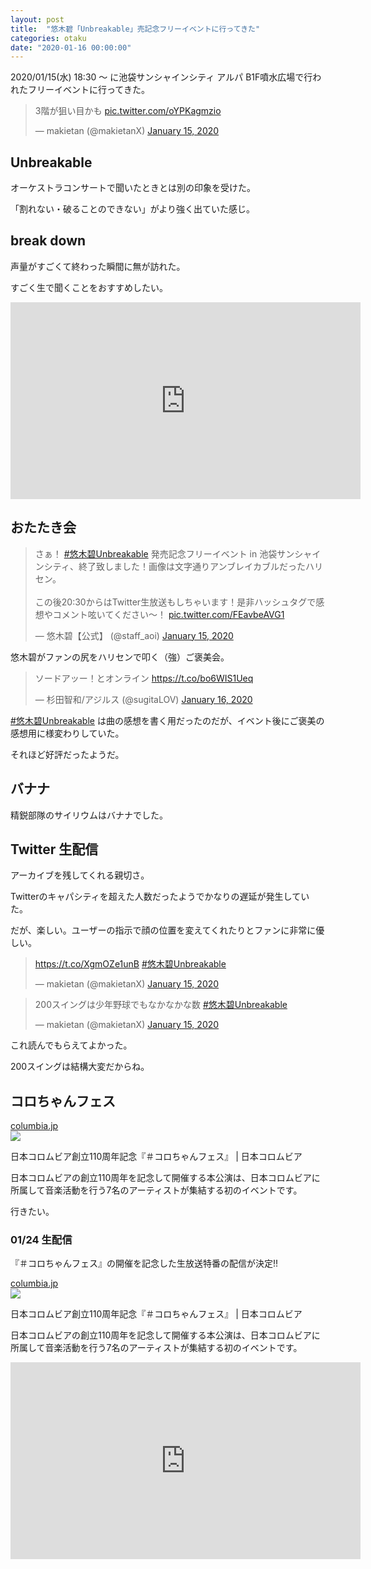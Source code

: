 ```yaml
---
layout: post
title:  "悠木碧「Unbreakable」売記念フリーイベントに行ってきた"
categories: otaku
date: "2020-01-16 00:00:00"
---
```


2020/01/15(水) 18:30 〜 に池袋サンシャインシティ アルパ B1F噴水広場で行われたフリーイベントに行ってきた。

<blockquote class="twitter-tweet tw-align-center"><p lang="ja" dir="ltr">3階が狙い目かも <a href="https://t.co/oYPKagmzio">pic.twitter.com/oYPKagmzio</a></p>&mdash; makietan (@makietanX) <a href="https://twitter.com/makietanX/status/1217375234732412930?ref_src=twsrc%5Etfw">January 15, 2020</a></blockquote> <script async src="https://platform.twitter.com/widgets.js" charset="utf-8"></script>

## Unbreakable

オーケストラコンサートで聞いたときとは別の印象を受けた。

「割れない・破ることのできない」がより強く出ていた感じ。

## break down 

声量がすごくて終わった瞬間に無が訪れた。

すごく生で聞くことをおすすめしたい。

<div class="google">
<iframe width="560" height="315" src="https://www.youtube.com/embed/1F5OuuXs8So" frameborder="0" allow="accelerometer; autoplay; encrypted-media; gyroscope; picture-in-picture" allowfullscreen></iframe>
</div>

## おたたき会

<blockquote class="twitter-tweet tw-align-center"><p lang="ja" dir="ltr">さぁ！ <a href="https://twitter.com/hashtag/%E6%82%A0%E6%9C%A8%E7%A2%A7Unbreakable?src=hash&amp;ref_src=twsrc%5Etfw">#悠木碧Unbreakable</a> 発売記念フリーイベント in 池袋サンシャインシティ、終了致しました！画像は文字通りアンブレイカブルだったハリセン。<br><br>この後20:30からはTwitter生放送もしちゃいます！是非ハッシュタグで感想やコメント呟いてください〜！ <a href="https://t.co/FEavbeAVG1">pic.twitter.com/FEavbeAVG1</a></p>&mdash; 悠木碧【公式】 (@staff_aoi) <a href="https://twitter.com/staff_aoi/status/1217400021219307520?ref_src=twsrc%5Etfw">January 15, 2020</a></blockquote> <script async src="https://platform.twitter.com/widgets.js" charset="utf-8"></script>

悠木碧がファンの尻をハリセンで叩く（強）ご褒美会。

<blockquote class="twitter-tweet tw-align-center"><p lang="ja" dir="ltr">ソードアッー！とオンライン <a href="https://t.co/bo6WIS1Ueq">https://t.co/bo6WIS1Ueq</a></p>&mdash; 杉田智和/アジルス (@sugitaLOV) <a href="https://twitter.com/sugitaLOV/status/1217736586269380610?ref_src=twsrc%5Etfw">January 16, 2020</a></blockquote> <script async src="https://platform.twitter.com/widgets.js" charset="utf-8"></script>

[#悠木碧Unbreakable](https://twitter.com/hashtag/%E6%82%A0%E6%9C%A8%E7%A2%A7Unbreakable) は曲の感想を書く用だったのだが、イベント後にご褒美の感想用に様変わりしていた。

それほど好評だったようだ。

## バナナ

精鋭部隊のサイリウムはバナナでした。

## Twitter 生配信

アーカイブを残してくれる親切さ。

Twitterのキャパシティを超えた人数だったようでかなりの遅延が発生していた。

だが、楽しい。ユーザーの指示で顔の位置を変えてくれたりとファンに非常に優しい。

<!-- Twitter はほんと無能だな -->

<blockquote class="twitter-tweet tw-align-center"><p lang="und" dir="ltr"><a href="https://t.co/XgmOZe1unB">https://t.co/XgmOZe1unB</a> <a href="https://twitter.com/hashtag/%E6%82%A0%E6%9C%A8%E7%A2%A7Unbreakable?src=hash&amp;ref_src=twsrc%5Etfw">#悠木碧Unbreakable</a></p>&mdash; makietan (@makietanX) <a href="https://twitter.com/makietanX/status/1217412166954799104?ref_src=twsrc%5Etfw">January 15, 2020</a></blockquote> <script async src="https://platform.twitter.com/widgets.js" charset="utf-8"></script>

<blockquote class="twitter-tweet tw-align-center"><p lang="ja" dir="ltr">200スイングは少年野球でもなかなかな数 <a href="https://twitter.com/hashtag/%E6%82%A0%E6%9C%A8%E7%A2%A7Unbreakable?src=hash&amp;ref_src=twsrc%5Etfw">#悠木碧Unbreakable</a></p>&mdash; makietan (@makietanX) <a href="https://twitter.com/makietanX/status/1217412623886471168?ref_src=twsrc%5Etfw">January 15, 2020</a></blockquote> <script async src="https://platform.twitter.com/widgets.js" charset="utf-8"></script>

これ読んでもらえてよかった。

200スイングは結構大変だからね。

## コロちゃんフェス


<div class="card">
  <a href="https://columbia.jp/colochanfes/"></a>
  <div class="card__header">
    <a href="https://columbia.jp/colochanfes/">columbia.jp</a>
  </div>
  <div class="card__image">
    <img src="https://columbia.jp/colochanfes/images/sns.jpg">
  </div>
  <div class="card__title">
    <p>日本コロムビア創立110周年記念『＃コロちゃんフェス』 | 日本コロムビア</p>
  </div>
  <div class="card__description">
    <p>日本コロムビアの創立110周年を記念して開催する本公演は、日本コロムビアに所属して音楽活動を行う7名のアーティストが集結する初のイベントです。</p>
  </div>
</div>


行きたい。

### 01/24 生配信

『＃コロちゃんフェス』の開催を記念した生放送特番の配信が決定!!


<div class="card">
  <a href="https://columbia.jp/colochanfes/"></a>
  <div class="card__header">
    <a href="https://columbia.jp/colochanfes/">columbia.jp</a>
  </div>
  <div class="card__image">
    <img src="https://columbia.jp/colochanfes/images/sns.jpg">
  </div>
  <div class="card__title">
    <p>日本コロムビア創立110周年記念『＃コロちゃんフェス』 | 日本コロムビア</p>
  </div>
  <div class="card__description">
    <p>日本コロムビアの創立110周年を記念して開催する本公演は、日本コロムビアに所属して音楽活動を行う7名のアーティストが集結する初のイベントです。</p>
  </div>
</div>


<div class="google">
<iframe width="560" height="315" src="https://www.youtube.com/embed/Tdf5yHuYak0" frameborder="0" allow="accelerometer; autoplay; encrypted-media; gyroscope; picture-in-picture" allowfullscreen></iframe>
</div>
